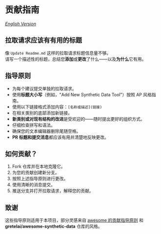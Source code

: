 # 贡献指南

*[English Version](CONTRIBUTING.md)*

## 拉取请求应该有有用的标题
像 `Update Readme.md` 这样的拉取请求标题信息量不够。  
请写一个描述性的标题，总结您**添加**或**更改**了什么——以及**为什么**它有用。

## 指导原则
- 为每个建议提交单独的拉取请求。
- 使用**标题大小写**（例如，"Add New Synthetic Data Tool"）按照 AP 风格指南。
- 使用以下链接格式添加内容：`[名称或描述](链接)`
- 在相关类别的底部添加新链接。
- **新类别或对现有结构的改进**是受欢迎的——随时提出更好的组织方式。
- 仔细检查拼写和语法。
- 确保您的文本编辑器删除尾随空格。
- **PR 标题和提交消息**都应该有用并清楚地反映更改。

## 如何贡献？
1. Fork 仓库并在本地克隆它。
2. 为您的贡献创建新分支。
3. 按照上述指导原则进行更改。
4. 使用清晰的消息提交。
5. 推送分支并打开拉取请求，解释您的贡献。

## 致谢
这些指导原则适用于本项目，部分灵感来自 [awesome 的贡献指导原则](https://github.com/sindresorhus/awesome/blob/master/contributing.md) 和 **gretelai/awesome-synthetic-data** 仓库的风格。 